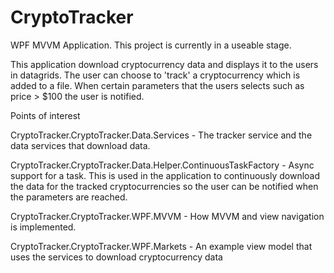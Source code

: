 # CryptoTracker

WPF MVVM Application. This project is currently in a useable stage.

This application download cryptocurrency data and displays it to the users in datagrids. The user can choose to 'track' a cryptocurrency which is added to a file. When certain parameters that the users selects such as price > $100 the user is notified.

Points of interest

CryptoTracker.CryptoTracker.Data.Services - The tracker service and the data services that download data.

CryptoTracker.CryptoTracker.Data.Helper.ContinuousTaskFactory - Async support for a task. This is used in the application to continuously download the data for the tracked cryptocurrencies so the user can be notified when the parameters are reached.

CryptoTracker.CryptoTracker.WPF.MVVM - How MVVM and view navigation is implemented.

CryptoTracker.CryptoTracker.WPF.Markets - An example view model that uses the services to download cryptocurrency data 
